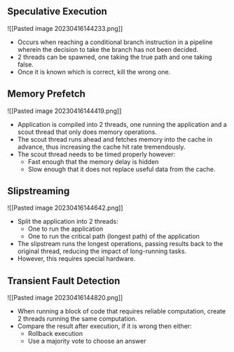 ## Speculative Execution 
![[Pasted image 20230416144233.png]]
* Occurs when reaching a conditional branch instruction in a pipeline wherein the decision to take the branch has not been decided.
* 2 threads can be spawned, one taking the true path and one taking false.
* Once it is known which is correct, kill the wrong one.

## Memory Prefetch
![[Pasted image 20230416144419.png]]
* Application is compiled into 2 threads, one running the application and a scout thread that only does memory operations.
* The scout thread runs ahead and fetches memory into the cache in advance, thus increasing the cache hit rate tremendously.
* The scout thread needs to be timed properly however:
	* Fast enough that the memory delay is hidden
	* Slow enough that it does not replace useful data from the cache.

## Slipstreaming 
![[Pasted image 20230416144642.png]]
* Split the application into 2 threads:
	* One to run the application
	* One to run the critical path (longest path) of the application
* The slipstream runs the longest operations, passing results back to the original thread, reducing the impact of long-running tasks. 
* However, this requires special hardware.

## Transient Fault Detection 
![[Pasted image 20230416144820.png]]
* When running a block of code that requires reliable computation, create 2 threads running the same computation.
* Compare the result after execution, if it is wrong then either:
	* Rollback execution 
	* Use a majority vote to choose an answer